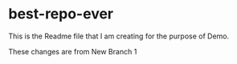 # best-repo-ever
This is the Readme file that I am creating for the purpose of Demo.

These changes are from New Branch 1 